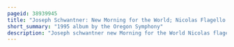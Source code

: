 ```yaml
---
pageid: 38939945
title: "Joseph Schwantner: New Morning for the World; Nicolas Flagello: The Passion of Martin Luther King"
short_summary: "1995 album by the Oregon Symphony"
description: "Joseph schwantner new Morning for the World Nicolas flagello the Passion of Martin Luther King is a classical Music Album from the Oregon Symphony under the artistic Direction of James depreist published by koch international Classics in 1995. The Album was recorded in September 1994 at the arlene Schnitzer Concert Hall in Portland Oregon. And was released in his Honor on the following Holiday in his Name."
---
```

